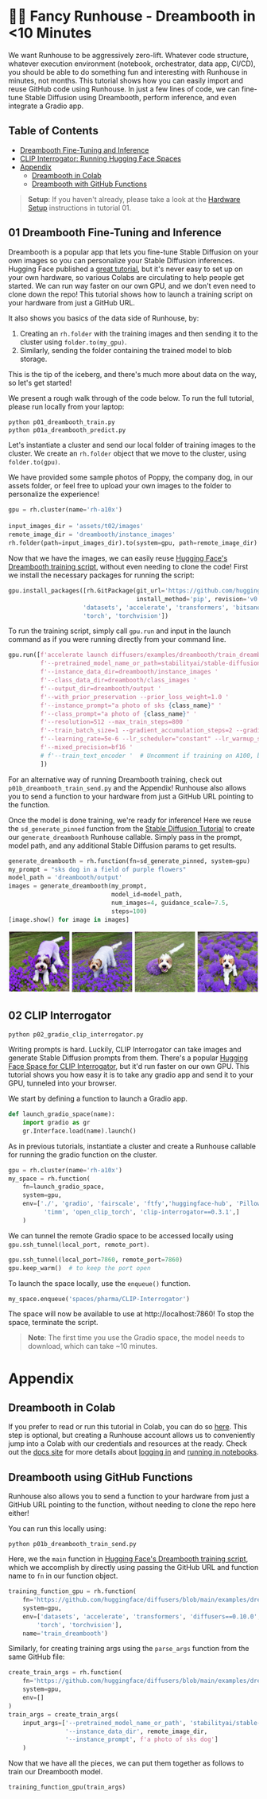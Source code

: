 # 🧑‍🎨 Fancy Runhouse - Dreambooth in <10 Minutes

We want Runhouse to be aggressively zero-lift. Whatever code
structure, whatever execution environment (notebook, 
orchestrator, data app, CI/CD), you should be able to do something fun
and interesting with Runhouse in minutes, not months. This tutorial
shows how you can easily import and reuse GitHub code using Runhouse.
In just a few lines of code, we can fine-tune Stable Diffusion using
Dreambooth, perform inference, and even integrate a Gradio app.

## Table of Contents
- [Dreambooth Fine-Tuning and Inference](#01-dreambooth-fine-tuning-and-inference)
- [CLIP Interrogator: Running Hugging Face Spaces](#02-clip-interrogator)
- [Appendix](#appendix)
    - [Dreambooth in Colab](#dreambooth-in-colab)
    - [Dreambooth with GitHub Functions](#dreambooth-using-github-functions)

> **Setup**:
If you haven't already, please take a look at the 
[Hardware Setup](../t01_Stable_Diffusion/README.md#00-hardware-setup) instructions in tutorial 01.

## 01 Dreambooth Fine-Tuning and Inference

Dreambooth is a popular app that lets you fine-tune Stable Diffusion on your
own images so you can personalize your Stable Diffusion inferences.
Hugging Face published a [great tutorial](https://huggingface.co/blog/dreambooth),
but it's never easy to set up on your own hardware, so various Colabs are circulating
to help people get started. We can run way faster on our own GPU, and we don't even 
need to clone down the repo! This tutorial shows how to launch a training script on your
hardware from just a GitHub URL. 

It also shows you basics of the data side of Runhouse, by:
1) Creating an `rh.folder` with the training images and then sending it to the
cluster using `folder.to(my_gpu)`. 
2) Similarly, sending the folder containing the trained model to blob storage.

This is the tip of the iceberg, and there's much more about data on the way, so
let's get started!

We present a rough walk through of the code below.
To run the full tutorial, please run locally from your laptop:
```commandline
python p01_dreambooth_train.py
python p01a_dreambooth_predict.py
```

Let's instantiate a cluster and send our local folder of training images to the
cluster. We create an `rh.folder` object that we move to the cluster, using
`folder.to(gpu)`.

We have provided some sample photos of Poppy, the company dog, in our assets folder,
or feel free to upload your own images to the folder to personalize the experience!

```python
gpu = rh.cluster(name='rh-a10x')

input_images_dir = 'assets/t02/images'
remote_image_dir = 'dreambooth/instance_images'
rh.folder(path=input_images_dir).to(system=gpu, path=remote_image_dir)
```

Now that we have the images, we can easily reuse
[Hugging Face's Dreambooth training script](https://github.com/huggingface/diffusers/blob/main/examples/dreambooth/train_dreambooth.py),
without even needing to clone the code! First we install the necessary packages for running the script:

```python
gpu.install_packages([rh.GitPackage(git_url='https://github.com/huggingface/diffusers.git',
                                    install_method='pip', revision='v0.11.1'),
                     'datasets', 'accelerate', 'transformers', 'bitsandbytes',
                     'torch', 'torchvision'])
```

To run the training script, simply call `gpu.run` and input in the launch command as if you were
running directly from your command line.

```python
gpu.run([f'accelerate launch diffusers/examples/dreambooth/train_dreambooth.py '
         f'--pretrained_model_name_or_path=stabilityai/stable-diffusion-2-base '
         f'--instance_data_dir=dreambooth/instance_images '
         f'--class_data_dir=dreambooth/class_images '
         f'--output_dir=dreambooth/output '
         f'--with_prior_preservation --prior_loss_weight=1.0 '
         f'--instance_prompt="a photo of sks {class_name}" '
         f'--class_prompt="a photo of {class_name}" '
         f'--resolution=512 --max_train_steps=800 '
         f'--train_batch_size=1 --gradient_accumulation_steps=2 --gradient_checkpointing --use_8bit_adam '
         f'--learning_rate=5e-6 --lr_scheduler="constant" --lr_warmup_steps=0 --num_class_images=200 '
         f'--mixed_precision=bf16 '
         # f'--train_text_encoder '  # Uncomment if training on A100, but too heavy for A10G (AWS)
         ])
```

For an alternative way of running Dreambooth training, check out `p01b_dreambooth_train_send.py` and 
the Appendix! Runhouse also allows you to send a function to your hardware from just a GitHub URL 
pointing to the function.

Once the model is done training, we're ready for inference! Here we reuse the
`sd_generate_pinned` function from the [Stable Diffusion Tutorial](../t01_Stable_Diffusion/)
to create our `generate_dreambooth` Runhouse callable. Simply pass in the
prompt, model path, and any additional Stable Diffusion params to get results.

```python
generate_dreambooth = rh.function(fn=sd_generate_pinned, system=gpu)
my_prompt = "sks dog in a field of purple flowers"
model_path = 'dreambooth/output'
images = generate_dreambooth(my_prompt,
                             model_id=model_path,
                             num_images=4, guidance_scale=7.5,
                             steps=100)
[image.show() for image in images]
```

![](../assets/t02/p01a_output.png)

## 02 CLIP Interrogator
```commandline
python p02_gradio_clip_interrogator.py
```

Writing prompts is hard. Luckily, CLIP Interrogator can take images and generate
Stable Diffusion prompts from them. There's a popular [Hugging Face Space for CLIP 
Interrogator](https://huggingface.co/spaces/pharma/CLIP-Interrogator), but it'd run 
faster on our own GPU. This tutorial shows you how easy it is to take any gradio app 
and send it to your GPU, tunneled into your browser.

We start by defining a function to launch a Gradio app.

```python
def launch_gradio_space(name):
    import gradio as gr
    gr.Interface.load(name).launch()
```

As in previous tutorials, instantiate a cluster and create a Runhouse callable for
running the gradio function on the cluster.

```python
gpu = rh.cluster(name='rh-a10x')
my_space = rh.function(
    fn=launch_gradio_space,
    system=gpu,
    env=['./', 'gradio', 'fairscale', 'ftfy','huggingface-hub', 'Pillow', 
          'timm', 'open_clip_torch', 'clip-interrogator==0.3.1',]
    )
```

We can tunnel the remote Gradio space to be accessed locally using
`gpu.ssh_tunnel(local_port, remote_port)`. 

```python
gpu.ssh_tunnel(local_port=7860, remote_port=7860)
gpu.keep_warm()  # to keep the port open
```

To launch the space locally, use the `enqueue()` function.

```python
my_space.enqueue('spaces/pharma/CLIP-Interrogator')
```

The space will now be available to use at http://localhost:7860!
To stop the space, terminate the script.

>**Note**:
The first time you use the Gradio space, the model needs to download, which can
take ~10 minutes.


# Appendix

## Dreambooth in Colab

If you prefer to read or run this tutorial in Colab, you can do so 
[here](https://colab.research.google.com/github/run-house/tutorials/blob/main/t02_Dreambooth/x01_colab_dreambooth.ipynb).
This step is optional, but creating a Runhouse account allows us to 
conveniently jump into a Colab with our credentials and resources at the ready.
Check out the [docs site](https://runhouse-docs.readthedocs-hosted.com/en/latest/index.html) for more details about
[logging in](https://runhouse-docs.readthedocs-hosted.com/en/latest/overview/accessibility.html#secrets-and-logging-in-out) and
[running in notebooks](https://runhouse-docs.readthedocs-hosted.com/en/latest/overview/notebooks.html).

## Dreambooth using GitHub Functions

Runhouse also allows you to send a function to your hardware from just a GitHub URL pointing to the function,
without needing to clone the repo here either!

You can run this locally using:
```commandline
python p01b_dreambooth_train_send.py
```

Here, we the `main` function in 
[Hugging Face's Dreambooth training script](https://github.com/huggingface/diffusers/blob/main/examples/dreambooth/train_dreambooth.py),
which we accomplish by directly using passing the GitHub URL and function
name to `fn` in our function object.

```python
training_function_gpu = rh.function(
    fn='https://github.com/huggingface/diffusers/blob/main/examples/dreambooth/train_dreambooth.py:main',
    system=gpu,
    env=['datasets', 'accelerate', 'transformers', 'diffusers==0.10.0',
        'torch', 'torchvision'],
    name='train_dreambooth')
```

Similarly, for creating training args using the `parse_args` function from the
same GitHub file:
```python
create_train_args = rh.function(
    fn='https://github.com/huggingface/diffusers/blob/main/examples/dreambooth/train_dreambooth.py:parse_args',
    system=gpu,
    env=[]
)
train_args = create_train_args(
    input_args=['--pretrained_model_name_or_path', 'stabilityai/stable-diffusion-2-base',
                '--instance_data_dir', remote_image_dir,
                '--instance_prompt', f'a photo of sks dog']
    )
```

Now that we have all the pieces, we can put them together as follows to train
our Dreambooth model.

```python
training_function_gpu(train_args)